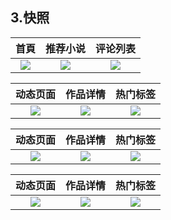 ## 3.快照


|首頁|推荐小说|评论列表|
|:---:|:---:|:---:|
|![](https://github.com/WeirenZhang/ReactNative_Movie/blob/main/Screen/screenshot-2024-01-12_13.48.24.808.png)|![](https://github.com/WeirenZhang/ReactNative_Movie/blob/main/Screen/screenshot-2024-01-12_13.48.41.879.png)|![](https://github.com/WeirenZhang/ReactNative_Movie/blob/main/Screen/screenshot-2024-01-12_13.49.25.352.png)


|动态页面|作品详情|热门标签|
|:---:|:---:|:---:|
|![](https://github.com/WeirenZhang/ReactNative_Movie/blob/main/Screen/screenshot-2024-01-12_13.48.51.703.png)|![](https://github.com/WeirenZhang/ReactNative_Movie/blob/main/Screen/screenshot-2024-01-12_13.48.58.272.png)|![](ghttps://github.com/WeirenZhang/ReactNative_Movie/blob/main/Screen/screenshot-2024-01-12_13.49.07.879.png)

|动态页面|作品详情|热门标签|
|:---:|:---:|:---:|
|![](https://github.com/WeirenZhang/ReactNative_Movie/blob/main/Screen/screenshot-2024-01-12_13.49.14.871.pn)|![](https://github.com/WeirenZhang/ReactNative_Movie/blob/main/Screen/screenshot-2024-01-12_13.49.34.96.png)|![](https://github.com/WeirenZhang/ReactNative_Movie/blob/main/Screen/screenshot-2024-01-12_13.49.40.696.png)

|动态页面|作品详情|热门标签|
|:---:|:---:|:---:|
|![](https://github.com/WeirenZhang/ReactNative_Movie/blob/main/Screen/screenshot-2024-01-12_13.49.59.983.png)|![](https://github.com/WeirenZhang/ReactNative_Movie/blob/main/Screen/screenshot-2024-01-12_13.50.10.992.png)|![](https://github.com/WeirenZhang/ReactNative_Movie/blob/main/Screen/screenshot-2024-01-13_19.13.38.721.png)


